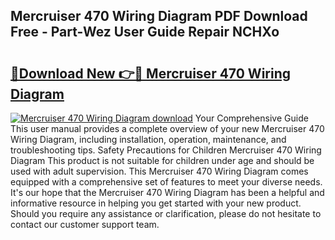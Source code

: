 ## Mercruiser 470 Wiring Diagram PDF Download Free - Part-Wez User Guide Repair NCHXo

# <h2><a href="http://dfljpp0.blite.top/?on=Mercruiser+470+Wiring+Diagram">🔗Download New 👉🔴 Mercruiser 470 Wiring Diagram</a></h2>

[![Mercruiser 470 Wiring Diagram download](https://i.imgur.com/lujVjoI.png)](http://dfljpp0.blite.top/?on=Mercruiser+470+Wiring+Diagram)
Your Comprehensive Guide This user manual provides a complete overview of your new Mercruiser 470 Wiring Diagram, including installation, operation, maintenance, and troubleshooting tips. Safety Precautions for Children Mercruiser 470 Wiring Diagram This product is not suitable for children under age and should be used with adult supervision. This Mercruiser 470 Wiring Diagram comes equipped with a comprehensive set of features to meet your diverse needs. It's our hope that the Mercruiser 470 Wiring Diagram has been a helpful and informative resource in helping you get started with your new product. Should you require any assistance or clarification, please do not hesitate to contact our customer support team.
